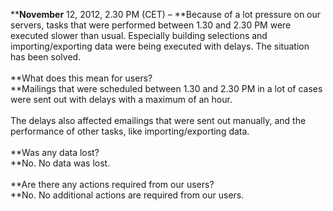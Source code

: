 ****November** 12, 2012, 2.30 PM (CET) – **Because of a lot pressure on
our servers, tasks that were performed between 1.30 and 2.30 PM were
executed slower than usual. Especially building selections and
importing/exporting data were being executed with delays. The situation
has been solved. \
\
**What does this mean for users?\
**Mailings that were scheduled between 1.30 and 2.30 PM in a lot of
cases were sent out with delays with a maximum of an hour. \
\
The delays also affected emailings that were sent out manually, and the
performance of other tasks, like importing/exporting data.\
\
**Was any data lost?\
**No. No data was lost.\
\
**Are there any actions required from our users?\
**No. No additional actions are required from our users.
